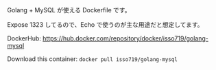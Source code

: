 Golang + MySQL が使える Dockerfile です。

Expose 1323 してるので、Echo で使うのが主な用途だと想定してます。

DockerHub:
https://hub.docker.com/repository/docker/isso719/golang-mysql

Download this container:
`docker pull isso719/golang-mysql`